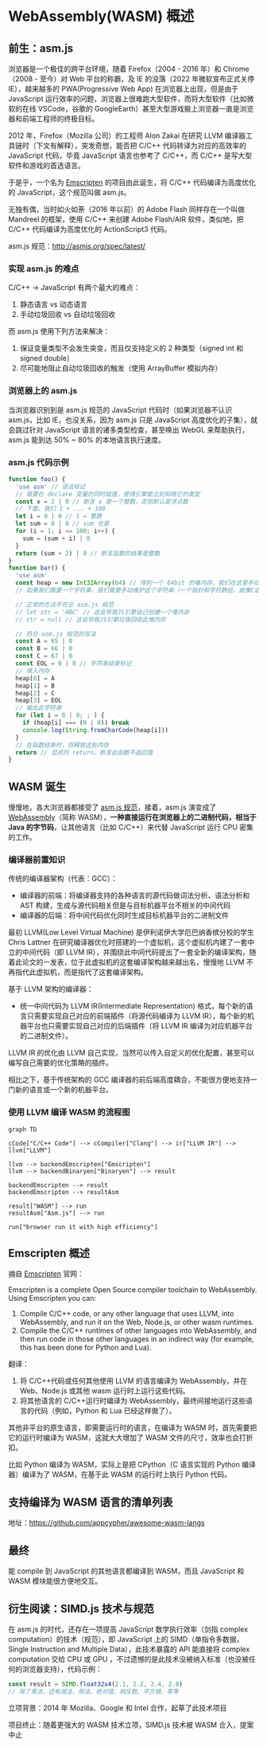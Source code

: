 # WebAssembly(WASM) 概述

## 前生：asm.js

浏览器是一个极佳的跨平台环境，随着 Firefox（2004 - 2016 年）和 Chrome（2008 - 至今）对 Web 平台的称霸，及 IE 的没落（2022 年微软宣布正式关停 IE），越来越多的 PWA(Progressive Web App) 在浏览器上出现，但是由于 JavaScript 运行效率的问题，浏览器上很难跑大型软件，而将大型软件（比如微软的在线 VSCode，谷歌的 GoogleEarth）甚至大型游戏搬上浏览器一直是浏览器和前端工程师的终极目标。

2012 年，Firefox（Mozilla 公司）的工程师 Alon Zakai 在研究 LLVM 编译器工具链时（下文有解释），突发奇想，能否把 C/C++ 代码转译为对应的高效率的 JavaScript 代码，毕竟 JavaScript 语言也参考了 C/C++，而 C/C++ 是写大型软件和游戏的首选语言。

于是乎，一个名为 [Emscripten](https://github.com/emscripten-core/emscripten) 的项目由此诞生，将 C/C++ 代码编译为高度优化的 JavaScript，这个规范叫做 asm.js。

无独有偶，当时如火如荼（2016 年以前）的 Adobe Flash 同样存在一个叫做 Mandreel 的框架，使用 C/C++ 来创建 Adobe Flash/AIR 软件，类似地，把 C/C++ 代码编译为高度优化的 ActionScript3 代码。

asm.js 规范：<http://asmjs.org/spec/latest/>

### 实现 asm.js 的难点

C/C++ -> JavaScript 有两个最大的难点：

1. 静态语言 vs 动态语言
2. 手动垃圾回收 vs 自动垃圾回收

而 asm.js 使用下列方法来解决：

1. 保证变量类型不会发生突变，而且仅支持定义的 2 种类型（signed int 和 signed double）
2. 尽可能地阻止自动垃圾回收的触发（使用 ArrayBuffer 模拟内存）

### 浏览器上的 asm.js

当浏览器识别到是 asm.js 规范的 JavaScript 代码时（如果浏览器不认识 asm.js，比如 IE，也没关系，因为 asm.js 只是 JavaScript 高度优化的子集），就会跳过针对 JavaScript 语言的诸多类型检查，甚至唤出 WebGL 来帮助执行，asm.js 能到达 50% ~ 80% 的本地语言执行速度。

### asm.js 代码示例

```js
function foo() {
  'use asm' // 语法标记
  // 需要在 declare 变量的同时赋值，使得引擎能立刻知晓它的类型
  const x = 2 | 0 // 断言 x 是一个整数，否则默认是浮点数
  // 下面，我们 1 + ... + 100
  let i = 0 | 0 // 1 = 整数
  let sum = 0 | 0 // sum 也是
  for (i = 1; i <= 100; i++) {
    sum = (sum + i) | 0
  }
  return (sum + 2) | 0 // 断言函数的结果是整数
}
function bar() {
  'use asm'
  const heap = new Int32Array(64) // 得到一个 64bit 的堆内存，我们在这里手动维护此内存空间，不让JS引擎的垃圾回收干预
  // 如果我们需要一个字符串，我们需要手动维护这个字符串（一个指针和字符数组，就像C语言一样）

  // 正常的方法不符合 asm.js 规范
  // let str = 'ABC' // 这会导致JS引擎自己创建一个堆内存
  // str = null // 这会导致JS引擎垃圾回收此堆内存

  // 符合 asm.js 规范的写法
  const A = 65 | 0
  const B = 66 | 0
  const C = 67 | 0
  const EOL = 0 | 0 // 字符串结束标记
  // 填入内存
  heap[0] = A
  heap[1] = B
  heap[2] = C
  heap[3] = EOL
  // 输出此字符串
  for (let i = 0 | 0; ; ) {
    if (heap[i] === (0 | 0)) break
    console.log(String.fromCharCode(heap[i]))
  }
  // 在函数结束时，将释放这些内存
  return // 显式的 return，断言此函数不返回值
}
```

## WASM 诞生

慢慢地，各大浏览器都接受了 [asm.js 规范](http://asmjs.org/)，接着，asm.js 演变成了 [WebAssembly](https://webassembly.org/)（简称 WASM），**一种直接运行在浏览器上的二进制代码，相当于 Java 的字节码**，让其他语言（比如 C/C++）来代替 JavaScript 运行 CPU 密集的工作。

### 编译器前置知识

传统的编译器架构（代表：GCC）：

- 编译器的前端：将编译器支持的各种语言的源代码做词法分析、语法分析和 AST 构建，生成与源代码相关但是与目标机器平台不相关的中间代码
- 编译器的后端：将中间代码优化同时生成目标机器平台的二进制文件

最初 LLVM(Low Level Virtual Machine) 是伊利诺伊大学厄巴纳香槟分校的学生 Chris Lattner 在研究编译器优化时搭建的一个虚拟机，这个虚拟机内建了一套中立的中间代码（即 LLVM IR），并围绕此中间代码提出了一套全新的编译架构，随着此论文的一发表，位于此虚拟机的这套编译架构越来越出名，慢慢地 LLVM 不再指代此虚拟机，而是指代了这套编译架构。

基于 LLVM 架构的编译器：

- 统一中间代码为 LLVM IR(Intermediate Representation) 格式，每个新的语言只需要实现自己对应的前端插件（将源代码编译为 LLVM IR），每个新的机器平台也只需要实现自己对应的后端插件（将 LLVM IR 编译为对应机器平台的二进制文件）。

LLVM IR 的优化由 LLVM 自己实现，当然可以传入自定义的优化配置，甚至可以编写自己需要的优化策略的插件。

相比之下，基于传统架构的 GCC 编译器的前后端高度耦合，不能很方便地支持一门新的语言或一个新的机器平台。

### 使用 LLVM 编译 WASM 的流程图

```mermaid
graph TD

cCode["C/C++ Code"] --> cCompiler["Clang"] --> ir["LLVM IR"] --> llvm["LLVM"]

llvm --> backendEmscripten["Emscripten"]
llvm --> backendBinaryen["Binaryen"] --> result

backendEmscripten --> result
backendEmscripten --> resultAsm

result["WASM"] --> run
resultAsm["Asm.js"] --> run

run["browser run it with high efficiency"]

```

## Emscripten 概述

摘自 [Emscripten](https://emscripten.org/) 官网：

Emscripten is a complete Open Source compiler toolchain to WebAssembly. Using Emscripten you can:

1. Compile C/C++ code, or any other language that uses LLVM, into WebAssembly, and run it on the Web, Node.js, or other wasm runtimes.
2. Compile the C/C++ runtimes of other languages into WebAssembly, and then run code in those other languages in an indirect way (for example, this has been done for Python and Lua).

翻译：

1. 将 C/C++代码或任何其他使用 LLVM 的语言编译为 WebAssembly，并在 Web、Node.js 或其他 wasm 运行时上运行这些代码。
2. 将其他语言的 C/C++运行时编译为 WebAssembly，最终间接地运行这些语言的代码（例如，Python 和 Lua 已经这样做了）。

其他非平台的原生语言，即需要运行时的语言，在编译为 WASM 时，首先需要把它的运行时编译为 WASM，这就大大增加了 WASM 文件的尺寸，效率也会打折扣。

比如 Python 编译为 WASM，实际上是把 CPython（C 语言实现的 Python 编译器）编译为了 WASM，在基于此 WASM 的运行时上执行 Python 代码。

## 支持编译为 WASM 语言的清单列表

地址：<https://github.com/appcypher/awesome-wasm-langs>

## 最终

能 compile 到 JavaScript 的其他语言都编译到 WASM，而且 JavaScript 和 WASM 模块能很方便地交互。

## 衍生阅读：SIMD.js 技术与规范

在 asm.js 的时代，还存在一项提高 JavaScript 数学执行效率（剑指 complex computation）的技术（规范），即 JavaScript 上的 SIMD（单指令多数据，Single Instruction and Multiple Data），此技术暴露的 API 能直接将 complex computation 交给 CPU 或 GPU ，不过遗憾的是此技术没被纳入标准（也没被任何的浏览器支持），代码示例：

```js
const result = SIMD.float32x4(2.1, 2.2, 2.4, 2.8)
// 除了乘法，还有减法、除法、绝对值、相反数、平方根、等等
```

立项背景：2014 年 Mozilla、Google 和 Intel 合作，起草了此技术项目

项目终止：随着更强大的 WASM 技术立项，SIMD.js 技术被 WASM 合入，提案中止
